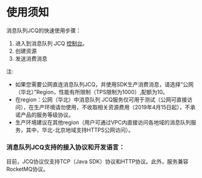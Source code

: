 # 使用须知
消息队列JCQ的快速使用步骤：

1. 进入到消息队列 JCQ [控制台](https://jcq-console.jdcloud.com/topics/)。
2. 创建资源
3. 发送消费消息</br>

 注:
 
 - 如果您需要公网直连消息队列JCQ，并使用SDK生产消费消息，请选择“公网（华北）”Region，性能有所限制（TPS限制为1000）,配额为10。
 - 在region：公网（华北）中消息队列 JCQ服务仅可用于测试（公网可直接访问），在生产环境请勿使用，不收取相关资源费用（2019年4月15日起），不承诺产品的服务等级协议。
 - 生产环境建议在其他region（用户可通过VPC内直接访问各地域的消息队列服务，其中，华北-北京地域支持HTTPS公网访问）。


### 消息队列JCQ支持的接入协议和开发语言：
目前，JCQ协议仅支持TCP（Java SDK）协议和HTTP协议。此外，服务兼容RocketMQ协议。

